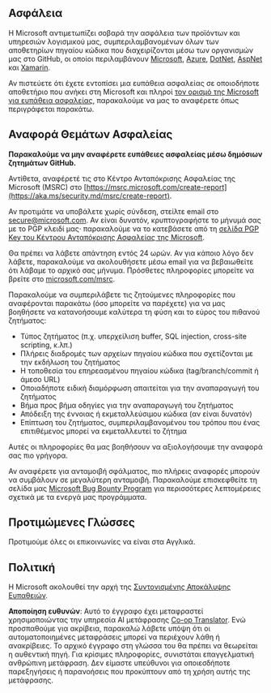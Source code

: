 <!--
CO_OP_TRANSLATOR_METADATA:
{
  "original_hash": "57f14126c1c6add76b3aef3844dfe4e3",
  "translation_date": "2025-05-17T05:40:49+00:00",
  "source_file": "SECURITY.md",
  "language_code": "el"
}
-->
## Ασφάλεια

Η Microsoft αντιμετωπίζει σοβαρά την ασφάλεια των προϊόντων και υπηρεσιών λογισμικού μας, συμπεριλαμβανομένων όλων των αποθετηρίων πηγαίου κώδικα που διαχειρίζονται μέσω των οργανισμών μας στο GitHub, οι οποίοι περιλαμβάνουν [Microsoft](https://github.com/Microsoft), [Azure](https://github.com/Azure), [DotNet](https://github.com/dotnet), [AspNet](https://github.com/aspnet) και [Xamarin](https://github.com/xamarin).

Αν πιστεύετε ότι έχετε εντοπίσει μια ευπάθεια ασφαλείας σε οποιοδήποτε αποθετήριο που ανήκει στη Microsoft και πληροί [τον ορισμό της Microsoft για ευπάθεια ασφαλείας](https://aka.ms/security.md/definition), παρακαλούμε να μας το αναφέρετε όπως περιγράφεται παρακάτω.

## Αναφορά Θεμάτων Ασφαλείας

**Παρακαλούμε να μην αναφέρετε ευπάθειες ασφαλείας μέσω δημόσιων ζητημάτων GitHub.**

Αντίθετα, αναφέρετέ τις στο Κέντρο Ανταπόκρισης Ασφαλείας της Microsoft (MSRC) στο [https://msrc.microsoft.com/create-report](https://aka.ms/security.md/msrc/create-report).

Αν προτιμάτε να υποβάλετε χωρίς σύνδεση, στείλτε email στο [secure@microsoft.com](mailto:secure@microsoft.com). Αν είναι δυνατόν, κρυπτογραφήστε το μήνυμά σας με το PGP κλειδί μας· παρακαλούμε να το κατεβάσετε από τη [σελίδα PGP Key του Κέντρου Ανταπόκρισης Ασφαλείας της Microsoft](https://aka.ms/security.md/msrc/pgp).

Θα πρέπει να λάβετε απάντηση εντός 24 ωρών. Αν για κάποιο λόγο δεν λάβετε, παρακαλούμε να ακολουθήσετε μέσω email για να βεβαιωθείτε ότι λάβαμε το αρχικό σας μήνυμα. Πρόσθετες πληροφορίες μπορείτε να βρείτε στο [microsoft.com/msrc](https://www.microsoft.com/msrc).

Παρακαλούμε να συμπεριλάβετε τις ζητούμενες πληροφορίες που αναφέρονται παρακάτω (όσο μπορείτε να παρέχετε) για να μας βοηθήσετε να κατανοήσουμε καλύτερα τη φύση και το εύρος του πιθανού ζητήματος:

  * Τύπος ζητήματος (π.χ. υπερχείλιση buffer, SQL injection, cross-site scripting, κ.λπ.)
  * Πλήρεις διαδρομές των αρχείων πηγαίου κώδικα που σχετίζονται με την εκδήλωση του ζητήματος
  * Η τοποθεσία του επηρεασμένου πηγαίου κώδικα (tag/branch/commit ή άμεσο URL)
  * Οποιαδήποτε ειδική διαμόρφωση απαιτείται για την αναπαραγωγή του ζητήματος
  * Βήμα προς βήμα οδηγίες για την αναπαραγωγή του ζητήματος
  * Απόδειξη της έννοιας ή εκμεταλλεύσιμου κώδικα (αν είναι δυνατόν)
  * Επίπτωση του ζητήματος, συμπεριλαμβανομένου του τρόπου που ένας επιτιθέμενος μπορεί να εκμεταλλευτεί το ζήτημα

Αυτές οι πληροφορίες θα μας βοηθήσουν να αξιολογήσουμε την αναφορά σας πιο γρήγορα.

Αν αναφέρετε για ανταμοιβή σφάλματος, πιο πλήρεις αναφορές μπορούν να συμβάλουν σε μεγαλύτερη ανταμοιβή. Παρακαλούμε επισκεφθείτε τη σελίδα μας [Microsoft Bug Bounty Program](https://aka.ms/security.md/msrc/bounty) για περισσότερες λεπτομέρειες σχετικά με τα ενεργά μας προγράμματα.

## Προτιμώμενες Γλώσσες

Προτιμούμε όλες οι επικοινωνίες να είναι στα Αγγλικά.

## Πολιτική

Η Microsoft ακολουθεί την αρχή της [Συντονισμένης Αποκάλυψης Ευπαθειών](https://aka.ms/security.md/cvd).

**Αποποίηση ευθυνών**: 
Αυτό το έγγραφο έχει μεταφραστεί χρησιμοποιώντας την υπηρεσία AI μετάφρασης [Co-op Translator](https://github.com/Azure/co-op-translator). Ενώ προσπαθούμε για ακρίβεια, παρακαλώ λάβετε υπόψη ότι οι αυτοματοποιημένες μεταφράσεις μπορεί να περιέχουν λάθη ή ανακρίβειες. Το αρχικό έγγραφο στη γλώσσα του θα πρέπει να θεωρείται η αυθεντική πηγή. Για κρίσιμες πληροφορίες, συνιστάται επαγγελματική ανθρώπινη μετάφραση. Δεν είμαστε υπεύθυνοι για οποιεσδήποτε παρεξηγήσεις ή παρανοήσεις που προκύπτουν από τη χρήση αυτής της μετάφρασης.